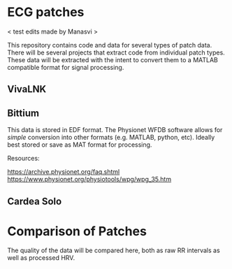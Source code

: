 # ECG patches

< test edits made by Manasvi >

This repository contains code and data for several types of patch data. There will be several projects that extract code from individual patch types. These data will be extracted with the intent to convert them to a MATLAB compatible format for signal processing.

## VivaLNK

## Bittium

This data is stored in EDF format. The Physionet WFDB software allows for _simple_ conversion into other formats (e.g. MATLAB, python, etc). Ideally best stored or save as MAT format for processing.

Resources:

https://archive.physionet.org/faq.shtml
https://www.physionet.org/physiotools/wpg/wpg_35.htm



## Cardea Solo

# Comparison of Patches

The quality of the data will be compared here, both as raw RR intervals as well as processed HRV. 



